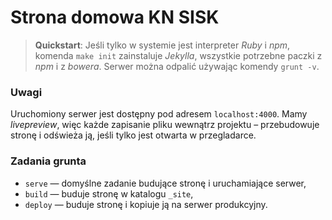 # Strona domowa KN SISK

> **Quickstart**: Jeśli tylko w systemie jest interpreter _Ruby_ i _npm_, komenda `make init` zainstaluje _Jekylla_, wszystkie potrzebne paczki z _npm_ i z _bowera_. Serwer można odpalić używając komendy `grunt -v`.

### Uwagi

Uruchomiony serwer jest dostępny pod adresem `localhost:4000`. Mamy _livepreview_, więc każde zapisanie pliku wewnątrz projektu – przebudowuje stronę i odświeża ją, jeśli tylko jest otwarta w przegladarce.

### Zadania grunta

- `serve` — domyślne zadanie budujące stronę i uruchamiające serwer,
- `build` — buduje stronę w katalogu `_site`,
- `deploy` — buduje stronę i kopiuje ją na serwer produkcyjny.
